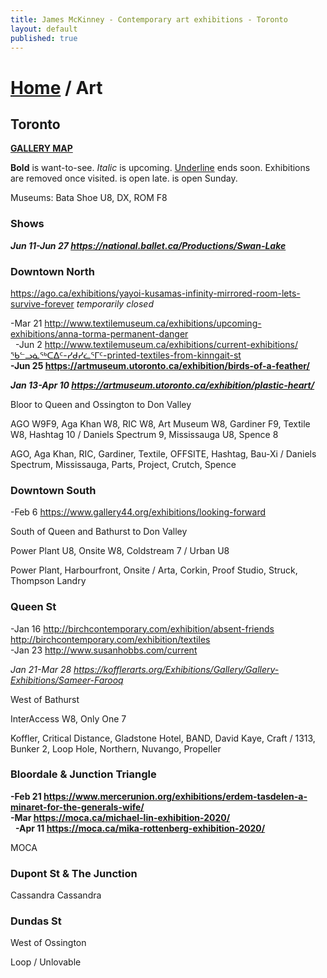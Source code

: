 ```yaml
---
title: James McKinney - Contemporary art exhibitions - Toronto
layout: default
published: true
---
```


# [Home](/) / Art

## Toronto

**[GALLERY MAP](https://www.google.com/maps/d/u/0/edit?mid=1sMiga7vQsqWdqEVQCqHsxjX2jeU)**

<span class="glyphicon glyphicon-info-sign" aria-hidden="true"></span> <strong>Bold</strong> is want-to-see. <em>Italic</em> is upcoming. <u>Underline</u> ends soon. Exhibitions are removed once visited. <span class="glyphicon glyphicon-time" aria-hidden="true"></span> is open late. <span class="glyphicon glyphicon-calendar" aria-hidden="true"></span> is open Sunday.

<span class="glyphicon glyphicon-calendar" aria-hidden="true"></span> <span class="glyphicon glyphicon-time" aria-hidden="true"></span> Museums: Bata Shoe U8, DX, ROM F8

### Shows

_**Jun 11-Jun 27 <https://national.ballet.ca/Productions/Swan-Lake>**_  

### Downtown North

<https://ago.ca/exhibitions/yayoi-kusamas-infinity-mirrored-room-lets-survive-forever> _temporarily closed_

-Mar 21 <http://www.textilemuseum.ca/exhibitions/upcoming-exhibitions/anna-torma-permanent-danger>  
  -Jun 2 <http://www.textilemuseum.ca/exhibitions/current-exhibitions/ᖃᓪᓗᓈᖅᑕᐃᑦ-ᓯᑯᓯᓛᕐᒥᑦ-printed-textiles-from-kinngait-st>  
**-Jun 25 <https://artmuseum.utoronto.ca/exhibition/birds-of-a-feather/>**  

_**Jan 13-Apr 10 <https://artmuseum.utoronto.ca/exhibition/plastic-heart/>**_  

<span class="glyphicon glyphicon-info-sign" aria-hidden="true"></span> Bloor to Queen and Ossington to Don Valley

<span class="glyphicon glyphicon-time" aria-hidden="true"></span> AGO W9F9, Aga Khan W8, RIC W8, Art Museum W8, Gardiner F9, Textile W8, Hashtag 10 / Daniels Spectrum 9, Mississauga U8, Spence 8

<span class="glyphicon glyphicon-calendar" aria-hidden="true"></span> AGO, Aga Khan, RIC, Gardiner, Textile, OFFSITE, Hashtag, Bau-Xi / Daniels Spectrum, Mississauga, Parts, Project, Crutch, Spence

### Downtown South

-Feb 6 <https://www.gallery44.org/exhibitions/looking-forward>  

<span class="glyphicon glyphicon-info-sign" aria-hidden="true"></span> South of Queen and Bathurst to Don Valley

<span class="glyphicon glyphicon-time" aria-hidden="true"></span> Power Plant U8, Onsite W8, Coldstream 7 / Urban U8

<span class="glyphicon glyphicon-calendar" aria-hidden="true"></span> Power Plant, Harbourfront, Onsite / Arta, Corkin, Proof Studio, Struck, Thompson Landry

### Queen St

-Jan 16 <http://birchcontemporary.com/exhibition/absent-friends> <http://birchcontemporary.com/exhibition/textiles>  
-Jan 23 <http://www.susanhobbs.com/current>  

*Jan 21-Mar 28 <https://kofflerarts.org/Exhibitions/Gallery/Gallery-Exhibitions/Sameer-Farooq>*  

<span class="glyphicon glyphicon-info-sign" aria-hidden="true"></span> West of Bathurst

<span class="glyphicon glyphicon-time" aria-hidden="true"></span> InterAccess W8, Only One 7

<span class="glyphicon glyphicon-calendar" aria-hidden="true"></span> Koffler, Critical Distance, Gladstone Hotel, BAND, David Kaye, Craft / 1313, Bunker 2, Loop Hole, Northern, Nuvango, Propeller

### Bloordale & Junction Triangle

**-Feb 21 <https://www.mercerunion.org/exhibitions/erdem-tasdelen-a-minaret-for-the-generals-wife/>**  
**-Mar <https://moca.ca/michael-lin-exhibition-2020/>**  
  **-Apr 11 <https://moca.ca/mika-rottenberg-exhibition-2020/>**  

<span class="glyphicon glyphicon-calendar" aria-hidden="true"></span> MOCA

### Dupont St & The Junction

<span class="glyphicon glyphicon-calendar" aria-hidden="true"></span> Cassandra Cassandra

### Dundas St

<span class="glyphicon glyphicon-info-sign" aria-hidden="true"></span> West of Ossington

<span class="glyphicon glyphicon-calendar" aria-hidden="true"></span> Loop / Unlovable
